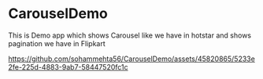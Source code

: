 # CarouselDemo
This is Demo app which shows Carousel like we have in hotstar and shows pagination we have in Flipkart

https://github.com/sohammehta56/CarouselDemo/assets/45820865/5233e2fe-225d-4883-9ab7-58447520fc1c
